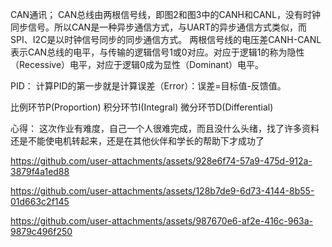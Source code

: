 CAN通讯；
CAN总线由两根信号线，即图2和图3中的CANH和CANL，没有时钟同步信号。所以CAN是一种异步通信方式，与UART的异步通信方式类似，而SPI、I2C是以时钟信号同步的同步通信方式。
两根信号线的电压差CANH-CANL表示CAN总线的电平，与传输的逻辑信号1或0对应。对应于逻辑1的称为隐性（Recessive）电平，对应于逻辑0成为显性（Dominant）电平。


PID：
计算PID的第一步就是计算误差（Error）：误差=目标值-反馈值。

比例环节P(Proportion)
积分环节I(Integral)
微分环节D(Differential)

心得：
这次作业有难度，自己一个人很难完成，而且没什么头绪，找了许多资料还是不能使电机转起来，还是在其他伙伴和学长的帮助下才成功了

https://github.com/user-attachments/assets/928e6f74-57a9-475d-912a-3879f4a1ed88



https://github.com/user-attachments/assets/128b7de9-6d73-4144-8b55-01d663c2f145



https://github.com/user-attachments/assets/987670e6-af2e-416c-963a-9879c496f250

